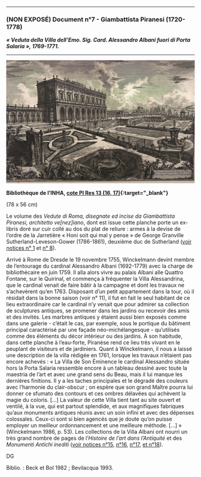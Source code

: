 ***
### **(NON EXPOSÉ) Document n°7 - Giambattista Piranesi (1720-1778)**
**_« Veduta della Villa dell’Emo. Sig. Card. Alessandro Albani fuori di Porta Salaria », 1769-1771._**

-------------------------
![Branching](./img/doc7/doc7_1.jpg)

**Bibliothèque de l’INHA, [cote Pl Res 13 (16, 17)](http://bibliotheque.inha.fr/iguana/www.main.cls?surl=search#RecordId=1.312886){:target="_blank"}**

(78 x 56 cm)

Le volume des _Vedute di Roma, disegnate ed incise da Giambattista Piranesi, architetto ve[nez]iano_, dont est issue cette planche porte un ex-libris doré sur cuir collé au dos du plat de reliure : armes à la devise de l’ordre de la Jarretière « Honi soit qui mal y pense » de George Granville Sutherland-Leveson-Gower (1786-1861), deuxième duc de Sutherland ([voir notices n° 1](./document1.md) et [n° 8](./document8.md)).

Arrivé à Rome de Dresde le 19 novembre 1755, Winckelmann devint membre de l’entourage du cardinal Alessandro Albani (1692-1779) avec la charge de bibliothécaire en juin 1759. Il alla alors vivre au palais Albani alle Quattro Fontane, sur le Quirinal, et commença à fréquenter la Villa Alessandrina, que le cardinal venait de faire bâtir à la campagne et dont les travaux ne s’achevèrent qu’en 1763. Disposant d’un petit appartement dans la tour, où il résidait dans la bonne saison (voir n° 11), il fut en fait le seul habitant de ce lieu extraordinaire car le cardinal n’y venait que pour admirer sa collection de sculptures antiques, se promener dans les jardins ou recevoir des amis et des invités. Les  marbres antiques y étaient aussi bien exposés comme dans une galerie - c’était le cas, par exemple, sous le portique du bâtiment principal caractérisé par une façade néo-michélangesque - qu’utilisés comme des éléments du décor intérieur ou des jardins. À son habitude, dans cette planche à l’eau-forte, Piranèse rend ce lieu très vivant en le peuplant de visiteurs et de jardiniers. Quant à Winckelmann, il nous a laissé une description de la villa rédigée en 1761, lorsque les travaux n’étaient pas encore achevés : « La Villa de Son Éminence le cardinal Alessandro située hors la Porta Salaria ressemble encore à un tableau dessiné avec toute la maestria de l’art et avec une grand sens du Beau, mais il lui manque les dernières finitions. Il y a les taches principales et le dégradé des couleurs avec l’harmonie du clair-obscur ; on espère que son grand Maître pourra lui donner ce sfumato des contours et ces ombres délavées qui achèvent la magie du coloris. […] La valeur de cette Villa tient tant au site ouvert et ventilé, à la vue, qui est partout splendide, et aux magnifiques fabriques qu’aux monuments antiques réunis avec un soin infini et avec des dépenses colossales. Ceux-ci sont si bien agencés que je doute qu’on puisse employer un meilleur ordonnancement et une meilleure méthode. […] » (Winckelmann 1986, p. 53). Les collections de la Villa Albani ont nourri un très grand nombre de pages de l’_Histoire de l’art dans l’Antiquité_ et des _Monumenti Antichi inediti_ ([voir notices n°15](./document15.md), [n°16](./document16.md), [n°17](./document17.md), [et n°18](./document18.md)).

DG

Biblio. : Beck et Bol 1982 ; Bevilacqua 1993.
